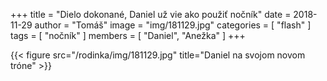 +++
title = "Dielo dokonané, Daniel už vie ako použiť nočník"
date = 2018-11-29
author = "Tomáš"
image = "img/181129.jpg"
categories = [ "flash" ]
tags = [ "nočník" ]
members = [ "Daniel", "Anežka" ]
+++

<!--more-->

{{< figure src="/rodinka/img/181129.jpg" title="Daniel na svojom novom tróne" >}}

